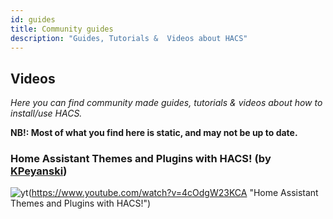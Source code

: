 ```yaml
---
id: guides
title: Community guides
description: "Guides, Tutorials &  Videos about HACS"
---
```


## Videos

_Here you can find community made guides, tutorials & videos about how  to install/use HACS._

**NB!: Most of what you find here is static, and may not be up to date.**

### Home Assistant Themes and Plugins with HACS! (by [KPeyanski](https://www.youtube.com/channel/UCiyU6otsAn6v2NbbtM85npg))

![yt](https://img.youtube.com/vi/4cOdgW23KCA/0.jpg)(https://www.youtube.com/watch?v=4cOdgW23KCA "Home Assistant Themes and Plugins with HACS!")
